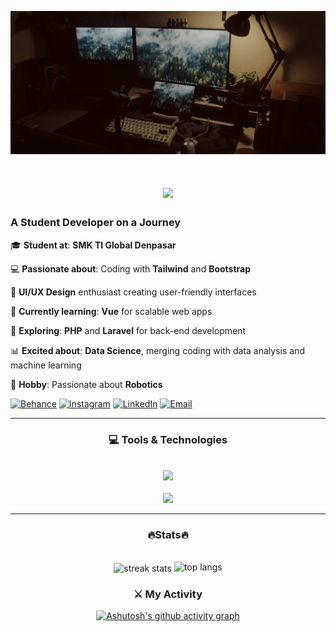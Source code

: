 ![Koding Image](Koding.jpg)



</div>
<h1 align="center">
    <img src="https://readme-typing-svg.demolab.com?font=Righteous&size=35&duration=4000&pause=500&color=F7F7F7&width=500&height=70&lines=Hi+There!+👋;+I'm+Dhiyo+Wikantara+✨&center=true&vCenter=true" /> <br>

### A Student Developer on a Journey    
    
</h1>


    
<div>
    <p>🎓 <strong>Student at</strong>: <strong>SMK TI Global Denpasar</strong></p>
      <p>💻 <strong>Passionate about</strong>: Coding with <strong>Tailwind</strong> and <strong>Bootstrap</strong></p>
      <p>🎨 <strong>UI/UX Design</strong> enthusiast creating user-friendly interfaces</p>
      <p>🌿 <strong>Currently learning</strong>: <strong>Vue</strong> for scalable web apps</p>
      <p>🔧 <strong>Exploring</strong>: <strong>PHP</strong> and <strong>Laravel</strong> for back-end development</p>
      <p>📊 <strong>Excited about</strong>: <strong>Data Science</strong>, merging coding with data analysis and machine learning</p>
      <p>🤖 <strong>Hobby</strong>: Passionate about <strong>Robotics</strong></p>
</div>



<div align="left">

[![Behance](https://img.shields.io/badge/Behance-0057ff?style=for-the-badge&logo=behance&logoColor=white)](https://www.behance.net/dhiyolawe)
[![Instagram](https://img.shields.io/badge/Instagram-e1306c?style=for-the-badge&logo=instagram&logoColor=white)](https://www.instagram.com/dhios.ntz)
[![LinkedIn](https://img.shields.io/badge/LinkedIn-0a66c2?style=for-the-badge&logo=linkedin&logoColor=white)](https://www.linkedin.com/in/dhiyo-wikantara-3172672ab)
[![Email](https://img.shields.io/badge/Email-d14836?style=for-the-badge&logo=gmail&logoColor=white)](mailto:dhiyolawe@gmail.com)

<div>



---

<div align="center">

### 💻 Tools & Technologies
<br>
<img src="https://skillicons.dev/icons?i=git,github,html,css,tailwind,bootstrap,js,react" />
<br>
<br>
<img src="https://skillicons.dev/icons?i=laravel,ps,ai,figma,arduino,vue,phpstorm,webstorm" />

</div>


---

<div align="center">

### 🔥Stats🔥

<div>
<br>
<div align=center>
  <img width=390 align=center src="https://github-readme-streak-stats-salesp07.vercel.app/?user=st4rkxc&count_private=true&theme=react&border_radius=10" alt="streak stats"/>
  <img alignt=center src="https://github-readme-stats-salesp07.vercel.app/api/top-langs/?username=st4rkxc&hide=HTML&langs_count=8&layout=compact&theme=react&border_radius=10&size_weight=0.5&count_weight=0.5&exclude_repo=github-readme-stats" alt="top langs" />
</div>


### ⚔️ My Activity

[![Ashutosh's github activity graph](https://github-readme-activity-graph.vercel.app/graph?username=st4rkxc&theme=github-compact)](https://github.com/ashutosh00710/github-readme-activity-graph)
